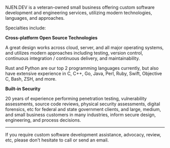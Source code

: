 NJEN.DEV is a veteran-owned small business offering custom software development
and engineering services, utilizing modern technologies, languages, and
approaches.

Specialties include:

**Cross-platform Open Source Technologies**

A great design works across cloud, server, and all major operating systems, and
utilizes modern approaches including testing, version control, continuous
integration / continuous delivery, and maintainability.

Rust and Python are our top 2 programming languages currently, but also have
extensive experience in C, C++, Go, Java, Perl, Ruby, Swift, Objective C, Bash,
ZSH, and more.

**Built-in Security**

20 years of experience performing penetration testing, vulnerability
assessments, source code reviews, physical security assessments, digital
forensics, etc for federal and state government clients, and large, medium, and
small business customers in many industries, inform secure design, engineering,
and process decisions.

---

If you require custom software development assistance, advocacy, review, etc,
please don't hesitate to call or send an email.

